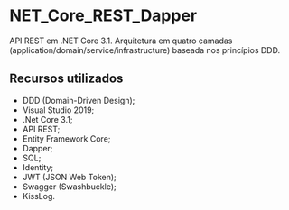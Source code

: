 # NET_Core_REST_Dapper
API REST em .NET Core 3.1. Arquitetura em quatro camadas (application/domain/service/infrastructure) baseada nos princípios DDD.

## Recursos utilizados

- DDD (Domain-Driven Design);
- Visual Studio 2019;
- .Net Core 3.1;
- API REST;
- Entity Framework Core;
- Dapper;
- SQL;
- Identity;
- JWT (JSON Web Token);
- Swagger (Swashbuckle);
- KissLog.

